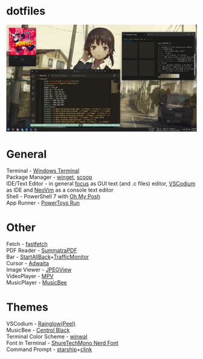 # dotfiles
<img src="newscreen.jpg" />

# General
Terminal - <a href="https://github.com/microsoft/terminal">Windows Terminal</a> <br />
Package Manager - <a href="https://github.com/microsoft/winget-cli">winget</a>, <a href="https://scoop.sh">scoop</a> <br />
IDE/Text Editor - in general <a href="https://github.com/focus-editor/focus">focus</a> as GUI text (and .c files) editor, <a href="https://github.com/VSCodium/vscodium">VSCodium</a> as IDE  and <a href="https://github.com/neovim/neovim">NeoVim</a> as a console text editor <br />
Shell - PowerShell 7 with <a href="https://ohmyposh.dev/">Oh My Posh</a> <br />
App Runner - <a href="https://github.com/microsoft/PowerToys/wiki/PowerToys-Run-Overview/eef04e3ca7665e727737c6cd951a801daa0b63cc">PowerToys Run</a> <br />

# Other
Fetch - <a href="https://github.com/fastfetch-cli/fastfetch">fastfetch</a> <br />
PDF Reader - <a href="https://github.com/sumatrapdfreader/sumatrapdf">SummatraPDF</a> <br />
Bar - <a href="https://www.startallback.com/">StartAllBack</a>+<a href="https://github.com/zhongyang219/TrafficMonitor/tree/master">TrafficMonitor</a> <br />
Cursor - <a href="https://7themes.su/stuff/kursory_windows/adwaita/7-1-0-480">Adwaita</a> <br />
Image Viewer - <a href="https://github.com/sylikc/jpegview">JPEGView</a> <br />
VideoPlayer - <a href="https://mpv.io/">MPV</a> <br />
MusicPlayer - <a href="https://getmusicbee.com/">MusicBee</a>

# Themes
VSCodium - <a href="https://open-vsx.org/vscode/item?itemName=daylerees.rainglow">Rainglow(Peel)</a> <br />
MusicBee - <a href="https://getmusicbee.com/addons/skins/482/centrol-black/">Centrol Black</a> <br />
Terminal Color Scheme - <a href="https://github.com/scaryrawr/winwal">winwal</a> <br />
Font in Terminal - <a href="https://github.com/ryanoasis/nerd-fonts/releases/download/v3.1.1/ShareTechMono.zip">ShureTechMono Nerd Font</a> <br />
Command Prompt - <a href="https://github.com/starship/starship">starship</a>+<a href="https://github.com/chrisant996/clink">clink</a> <br />
